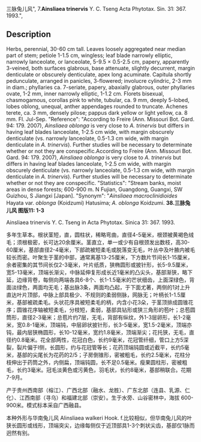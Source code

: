 三脉兔儿风",
7.**Ainsliaea trinervis** Y. C. Tseng Acta Phytotax. Sin. 31: 367. 1993.",

## Description
Herbs, perennial, 30-60 cm tall. Leaves loosely aggregated near median part of stem; petiole 1-1.5 cm, wingless; leaf blade narrowly elliptic, narrowly lanceolate, or lanceolate, 5-9.5 × 0.5-2.5 cm, papery, apparently 3-veined, both surfaces glabrous, base attenuate, slightly decurrent, margin denticulate or obscurely denticulate, apex long acuminate. Capitula shortly pedunculate, arranged in panicles, 3-flowered; involucre cylindric, 2-3 mm in diam.; phyllaries ca. 7-seriate, papery, abaxially glabrous, outer phyllaries ovate, 1-2 mm, inner narrowly elliptic, 1-1.2 cm. Florets bisexual, chasmogamous, corollas pink to white, tubular, ca. 9 mm, deeply 5-lobed, lobes oblong, unequal, anther appendages rounded to truncate. Achenes terete, ca. 3 mm, densely pilose; pappus dark yellow or light yellow, ca. 8 mm. Fl. Jul-Sep.
  "Reference": "According to Freire (Ann. Missouri Bot. Gard. 94: 179. 2007), *Ainsliaea oblonga* is very close to *A. trinervis* but differs in having leaf blades lanceolate, 1-2.5 cm wide, with margin obscurely denticulate (vs. narrowly lanceolate, 0.5-1.3 cm wide, with margin denticulate in *A. trinervis*). Further studies will be necessary to determinate whether or not they are conspecific.According to Freire (Ann. Missouri Bot. Gard. 94: 179. 2007), *Ainsliaea oblonga* is very close to *A. trinervis* but differs in having leaf blades lanceolate, 1-2.5 cm wide, with margin obscurely denticulate (vs. narrowly lanceolate, 0.5-1.3 cm wide, with margin denticulate in *A. trinervis*). Further studies will be necessary to determinate whether or not they are conspecific.
  "Statistics": "Stream banks, moist areas in dense forests; 600-900 m. N Fujian, Guangdong, Guangxi, SW Guizhou, S Jiangxi [Japan].
  "Synonym": "*Ainsliaea macroclinidioides* Hayata var. *oblonga* (Koidzumi) Hatusima; *A. oblonga* Koidzumi.
**38.三脉兔儿风 图版11: 1-3**

Ainsliaea trinervis Y. C. Tseng in Acta Phytotax. Sinica 31: 367. 1993.

多年生草本。根状茎短，直，圆柱状，稀略弯曲，直径4-5毫米，根颈被黄褐色绒毛；须根极密，长可达20余厘米。茎直立，单一或少有自根颈发出数枝，高30-60厘米，基部直径2-4毫米，下部疏被短柔毛或脱落变无毛，叶丛中及叶腋内被毛较长而密。叶聚生于茎的中部，通常离基13-25厘米，下方数片节间长1-15厘米，余者密集的其节间长仅2-3毫米，叶片纸质，狭椭圆形或披针形，长5-9.5厘米，宽5-13毫米，顶端长渐尖，中脉延伸复形成长近1毫米的凸尖头，基部渐狭，略下延，边缘背卷，每侧向两端各具6-8个、长1-1.5毫米的芒状细齿，上面深绿色，背面淡绿色，两面均无毛；基出脉3条，两面均凸起，于下面尤著，两侧的1对上升直达叶片顶部，中脉上部具极少、不规则的柔弱侧脉，网脉无；叶柄长1-1.5厘米，基部被疏柔毛。头状花序具被短柔毛的柄，内含小花3朵，于茎顶排成圆锥花序；圆锥花序轴被短柔毛，分枝短，柔弱，基部具钻形或狭三角形的苞叶；总苞圆筒形，直径2-3毫米；总苞片约7层，无毛，背部有纵纹，外1-3层卵形，长1-2毫米，宽0.8-1毫米，顶端钝，中层卵状披针形，长3-5毫米，宽1.5-2毫米，顶端亦钝，最内层狭椭圆形，长10-12毫米，宽约1.8毫米，顶端渐尖；花托狭，无毛，直径约0.8毫米。花全部两性，花冠白色，长约9毫米，花冠管纤细，管口上方5深裂，裂片偏于I侧，长圆形，约与花冠管等长；花药顶端钝圆或近截平，长约5毫米，基部的尖尾长为花药的2/5；子房倒锥形，密被粗毛，长约2.5毫米，花柱分枝伸出于药筒之外，内侧扁，顶端钝圆，长不足0.5毫米。瘦果圆柱形，密被粗毛，长约3毫米。冠毛淡黄色或污黄色，羽毛状，长约8毫米，基部稍联合。花期7-9月。

产于贵州西南部（榕江）、广西北部（融水、龙胜）、广东北部（连县、乳源、仁化）、江西南部（寻乌）和福建北部（崇安）。生于水旁、山谷密林中，海拔 600-900米。模式标本采自广西融县。

本种外形与华南兔儿风 Alinsliaea walkeri Hook. f.比较相似，但华南兔儿风的叶狭长圆形或线形，顶端突尖，边缘每侧仅于近顶部具1-3个刺状尖齿，基部仅1脉而迥然有别。
